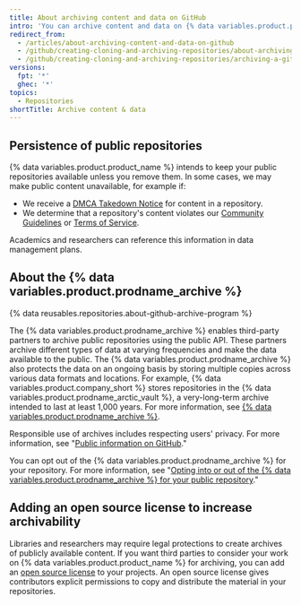 ```yaml
---
title: About archiving content and data on GitHub
intro: 'You can archive content and data on {% data variables.product.product_name %} for other people to view and reference.'
redirect_from:
  - /articles/about-archiving-content-and-data-on-github
  - /github/creating-cloning-and-archiving-repositories/about-archiving-content-and-data-on-github
  - /github/creating-cloning-and-archiving-repositories/archiving-a-github-repository/about-archiving-content-and-data-on-github
versions:
  fpt: '*'
  ghec: '*'
topics:
  - Repositories
shortTitle: Archive content & data
---
```

## Persistence of public repositories

{% data variables.product.product_name %} intends to keep your public repositories available unless you remove them. In some cases, we may make public content unavailable, for example if:

- We receive a [DMCA Takedown Notice](/free-pro-team@latest/github/site-policy/dmca-takedown-policy) for content in a repository.
- We determine that a repository's content violates our [Community Guidelines](/free-pro-team@latest/github/site-policy/github-community-guidelines) or [Terms of Service](/free-pro-team@latest/github/site-policy/github-terms-of-service).

Academics and researchers can reference this information in data management plans.

## About the {% data variables.product.prodname_archive %}

{% data reusables.repositories.about-github-archive-program %}

The {% data variables.product.prodname_archive %} enables third-party partners to archive public repositories using the public API. These partners archive different types of data at varying frequencies and make the data available to the public. The {% data variables.product.prodname_archive %} also protects the data on an ongoing basis by storing multiple copies across various data formats and locations. For example, {% data variables.product.company_short %} stores repositories in the {% data variables.product.prodname_arctic_vault %}, a very-long-term archive intended to last at least 1,000 years. For more information, see [{% data variables.product.prodname_archive %}](https://archiveprogram.github.com/).

Responsible use of archives includes respecting users' privacy. For more information, see "[Public information on GitHub](/free-pro-team@latest/github/site-policy/github-privacy-statement#public-information-on-github)."

You can opt out of the {% data variables.product.prodname_archive %} for your repository. For more information, see "[Opting into or out of the {% data variables.product.prodname_archive %} for your public repository](/get-started/privacy-on-github/opting-into-or-out-of-the-github-archive-program-for-your-public-repository)."

## Adding an open source license to increase archivability

Libraries and researchers may require legal protections to create archives of publicly available content. If you want third parties to consider your work on {% data variables.product.product_name %} for archiving, you can add an [open source license](/articles/open-source-licensing) to your projects. An open source license gives contributors explicit permissions to copy and distribute the material in your repositories.

